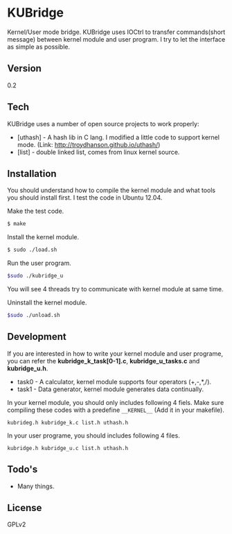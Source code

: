 # KUBridge
Kernel/User mode bridge. KUBridge uses IOCtrl to transfer commands(short message) between kernel module and user program.
I try to let the interface as simple as possible.

## Version
0.2

## Tech

KUBridge uses a number of open source projects to work properly:

* [uthash] - A hash lib in C lang. I modified a little code to support kernel mode. (Link: http://troydhanson.github.io/uthash/)
* [list] - double linked list, comes from linux kernel source.

## Installation
You should understand how to compile the kernel module and what tools you should install first. I test the code in Ubuntu 12.04.

Make the test code.
```sh
$ make
```
Install the kernel module.
```sh
$ sudo ./load.sh
```
Run the user program.
```sh
$sudo ./kubridge_u
```
You will see 4 threads try to communicate with kernel module at same time.

Uninstall the kernel module.
```sh
$sudo ./unload.sh
```

## Development
If you are interested in how to write your kernel module and user programe, you can refer the __kubridge_k_task[0-1].c__, __kubridge_u_tasks.c__ and __kubridge_u.h__.

* task0 - A calculator, kernel module supports four operators (+,-,*,/).
* task1 - Data generator, kernel module generates data continually.

In your kernel module, you should only includes following 4 fiels. Make sure compiling these codes with a predefine `__KERNEL__` (Add it in your makefile). 
```
kubrideg.h kubridge_k.c list.h uthash.h 
```
In your user programe, you should includes following 4 files.
```
kubridge.h kubridge_u.c list.h uthash.h
```

## Todo's

 - Many things.

## License
GPLv2
